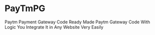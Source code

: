 # PayTmPG
Paytm Payment Gateway Code
Ready Made Paytm Gateway Code With Logic  You Integrate It in Any Website Very Easily
